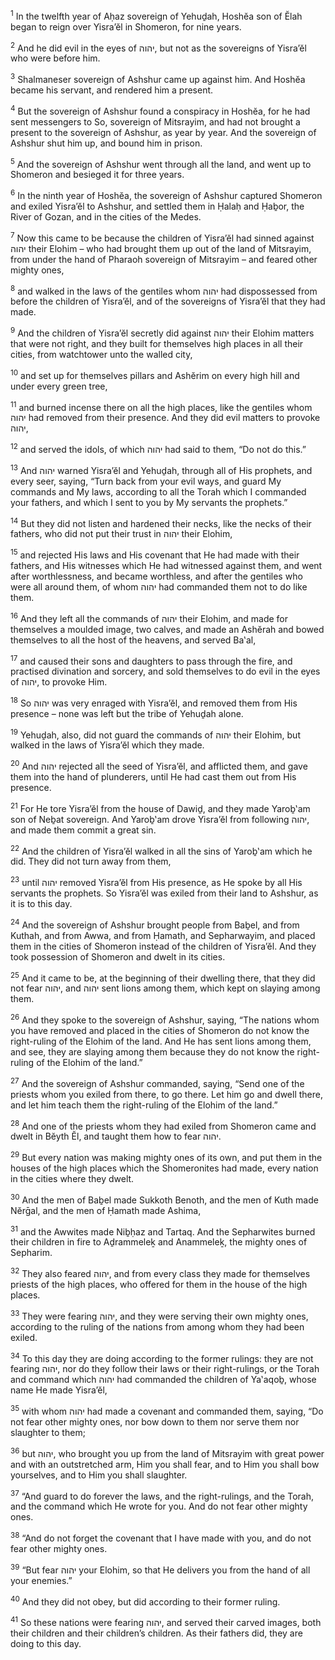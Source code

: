 <sup>1</sup> In the twelfth year of Aḥaz sovereign of Yehuḏah, Hoshĕa son of Ĕlah began to reign over Yisra’ĕl in Shomeron, for nine years.

<sup>2</sup> And he did evil in the eyes of יהוה, but not as the sovereigns of Yisra’ĕl who were before him.

<sup>3</sup> Shalmaneser sovereign of Ashshur came up against him. And Hoshĕa became his servant, and rendered him a present.

<sup>4</sup> But the sovereign of Ashshur found a conspiracy in Hoshĕa, for he had sent messengers to So, sovereign of Mitsrayim, and had not brought a present to the sovereign of Ashshur, as year by year. And the sovereign of Ashshur shut him up, and bound him in prison.

<sup>5</sup> And the sovereign of Ashshur went through all the land, and went up to Shomeron and besieged it for three years.

<sup>6</sup> In the ninth year of Hoshĕa, the sovereign of Ashshur captured Shomeron and exiled Yisra’ĕl to Ashshur, and settled them in Ḥalaḥ and Ḥaḇor, the River of Gozan, and in the cities of the Medes.

<sup>7</sup> Now this came to be because the children of Yisra’ĕl had sinned against יהוה their Elohim – who had brought them up out of the land of Mitsrayim, from under the hand of Pharaoh sovereign of Mitsrayim – and feared other mighty ones,

<sup>8</sup> and walked in the laws of the gentiles whom יהוה had dispossessed from before the children of Yisra’ĕl, and of the sovereigns of Yisra’ĕl that they had made.

<sup>9</sup> And the children of Yisra’ĕl secretly did against יהוה their Elohim matters that were not right, and they built for themselves high places in all their cities, from watchtower unto the walled city,

<sup>10</sup> and set up for themselves pillars and Ashĕrim on every high hill and under every green tree,

<sup>11</sup> and burned incense there on all the high places, like the gentiles whom יהוה had removed from their presence. And they did evil matters to provoke יהוה,

<sup>12</sup> and served the idols, of which יהוה had said to them, “Do not do this.”

<sup>13</sup> And יהוה warned Yisra’ĕl and Yehuḏah, through all of His prophets, and every seer, saying, “Turn back from your evil ways, and guard My commands and My laws, according to all the Torah which I commanded your fathers, and which I sent to you by My servants the prophets.”

<sup>14</sup> But they did not listen and hardened their necks, like the necks of their fathers, who did not put their trust in יהוה their Elohim,

<sup>15</sup> and rejected His laws and His covenant that He had made with their fathers, and His witnesses which He had witnessed against them, and went after worthlessness, and became worthless, and after the gentiles who were all around them, of whom יהוה had commanded them not to do like them.

<sup>16</sup> And they left all the commands of יהוה their Elohim, and made for themselves a moulded image, two calves, and made an Ashĕrah and bowed themselves to all the host of the heavens, and served Ba‛al,

<sup>17</sup> and caused their sons and daughters to pass through the fire, and practised divination and sorcery, and sold themselves to do evil in the eyes of יהוה, to provoke Him.

<sup>18</sup> So יהוה was very enraged with Yisra’ĕl, and removed them from His presence – none was left but the tribe of Yehuḏah alone.

<sup>19</sup> Yehuḏah, also, did not guard the commands of יהוה their Elohim, but walked in the laws of Yisra’ĕl which they made.

<sup>20</sup> And יהוה rejected all the seed of Yisra’ĕl, and afflicted them, and gave them into the hand of plunderers, until He had cast them out from His presence.

<sup>21</sup> For He tore Yisra’ĕl from the house of Dawiḏ, and they made Yaroḇ‛am son of Neḇat sovereign. And Yaroḇ‛am drove Yisra’ĕl from following יהוה, and made them commit a great sin.

<sup>22</sup> And the children of Yisra’ĕl walked in all the sins of Yaroḇ‛am which he did. They did not turn away from them,

<sup>23</sup> until יהוה removed Yisra’ĕl from His presence, as He spoke by all His servants the prophets. So Yisra’ĕl was exiled from their land to Ashshur, as it is to this day.

<sup>24</sup> And the sovereign of Ashshur brought people from Baḇel, and from Kuthah, and from Awwa, and from Ḥamath, and Sepharwayim, and placed them in the cities of Shomeron instead of the children of Yisra’ĕl. And they took possession of Shomeron and dwelt in its cities.

<sup>25</sup> And it came to be, at the beginning of their dwelling there, that they did not fear יהוה, and יהוה sent lions among them, which kept on slaying among them.

<sup>26</sup> And they spoke to the sovereign of Ashshur, saying, “The nations whom you have removed and placed in the cities of Shomeron do not know the right-ruling of the Elohim of the land. And He has sent lions among them, and see, they are slaying among them because they do not know the right-ruling of the Elohim of the land.”

<sup>27</sup> And the sovereign of Ashshur commanded, saying, “Send one of the priests whom you exiled from there, to go there. Let him go and dwell there, and let him teach them the right-ruling of the Elohim of the land.”

<sup>28</sup> And one of the priests whom they had exiled from Shomeron came and dwelt in Bĕyth Ĕl, and taught them how to fear יהוה.

<sup>29</sup> But every nation was making mighty ones of its own, and put them in the houses of the high places which the Shomeronites had made, every nation in the cities where they dwelt.

<sup>30</sup> And the men of Baḇel made Sukkoth Benoth, and the men of Kuth made Nĕrḡal, and the men of Ḥamath made Ashima,

<sup>31</sup> and the Awwites made Niḇḥaz and Tartaq. And the Sepharwites burned their children in fire to Aḏrammeleḵ and Anammeleḵ, the mighty ones of Sepharim.

<sup>32</sup> They also feared יהוה, and from every class they made for themselves priests of the high places, who offered for them in the house of the high places.

<sup>33</sup> They were fearing יהוה, and they were serving their own mighty ones, according to the ruling of the nations from among whom they had been exiled.

<sup>34</sup> To this day they are doing according to the former rulings: they are not fearing יהוה, nor do they follow their laws or their right-rulings, or the Torah and command which יהוה had commanded the children of Ya‛aqoḇ, whose name He made Yisra’ĕl,

<sup>35</sup> with whom יהוה had made a covenant and commanded them, saying, “Do not fear other mighty ones, nor bow down to them nor serve them nor slaughter to them;

<sup>36</sup> but יהוה, who brought you up from the land of Mitsrayim with great power and with an outstretched arm, Him you shall fear, and to Him you shall bow yourselves, and to Him you shall slaughter.

<sup>37</sup> “And guard to do forever the laws, and the right-rulings, and the Torah, and the command which He wrote for you. And do not fear other mighty ones.

<sup>38</sup> “And do not forget the covenant that I have made with you, and do not fear other mighty ones.

<sup>39</sup> “But fear יהוה your Elohim, so that He delivers you from the hand of all your enemies.”

<sup>40</sup> And they did not obey, but did according to their former ruling.

<sup>41</sup> So these nations were fearing יהוה, and served their carved images, both their children and their children’s children. As their fathers did, they are doing to this day.

